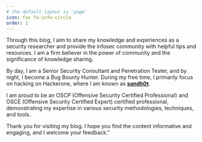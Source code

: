 ```yaml
---
# the default layout is 'page'
icon: fas fa-info-circle
order: 1
---
```


Through this blog, I aim to share my knowledge and experiences as a security researcher and provide the infosec community with helpful tips and resources. I am a firm believer in the power of community and the significance of knowledge sharing.

By day, I am a Senior Security Consultant and Penetration Tester, and by night, I become a Bug Bounty Hunter. During my free time, I primarily focus on hacking on Hackerone, where I am known as [**sandh0t**](https://hackerone.com/sandh0t).

I am proud to be an OSCP (Offensive Security Certified Professional) and OSCE (Offensive Security Certified Expert) certified professional, demonstrating my expertise in various security methodologies, techniques, and tools.

Thank you for visiting my blog. I hope you find the content informative and engaging, and I welcome your feedback."
